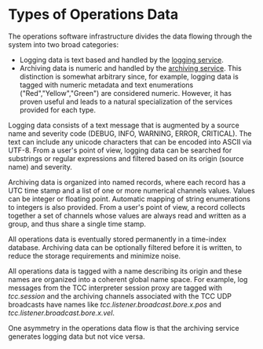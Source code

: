 # Types of Operations Data #

The operations software infrastructure divides the data flowing through the system into two broad categories:
  * Logging data is text based and handled by the [logging service](Logging.md).
  * Archiving data is numeric and handled by the [archiving service](Archiving.md).
This distinction is somewhat arbitrary since, for example, logging data is tagged with numeric metadata and text enumerations ("Red","Yellow","Green") are considered numeric. However, it has proven useful and leads to a natural specialization of the services provided for each type.

Logging data consists of a text message that is augmented by a source name and severity code (DEBUG, INFO, WARNING, ERROR, CRITICAL). The text can include any unicode characters that can be encoded into ASCII via UTF-8. From a user's point of view, logging data can be searched for substrings or regular expressions and filtered based on its origin (source name) and severity.

Archiving data is organized into named records, where each record has a UTC time stamp and a list of one or more numerical channels values. Values can be integer or floating point. Automatic mapping of string enumerations to integers is also provided. From a user's point of view, a record collects together a set of channels whose values are always read and written as a group, and thus share a single time stamp.

All operations data is eventually stored permanently in a time-index database. Archiving data can be optionally filtered before it is written, to reduce the storage requirements and minimize noise.

All operations data is tagged with a name describing its origin and these names are organized into a coherent global name space. For example, log messages from the TCC interpreter session proxy are tagged with _tcc.session_ and the archiving channels associated with the TCC UDP broadcasts have names like _tcc.listener.broadcast.bore.x.pos_ and _tcc.listener.broadcast.bore.x.vel_.

One asymmetry in the operations data flow is that the archiving service generates logging data but not vice versa.